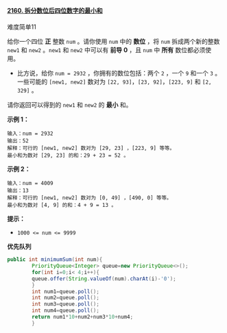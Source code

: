 #### [2160. 拆分数位后四位数字的最小和](https://leetcode-cn.com/problems/minimum-sum-of-four-digit-number-after-splitting-digits/)

难度简单11

给你一个四位 **正** 整数 `num` 。请你使用 `num` 中的 **数位** ，将 `num` 拆成两个新的整数 `new1` 和 `new2` 。`new1` 和 `new2` 中可以有 **前导 0** ，且 `num`
中 **所有** 数位都必须使用。

- 比方说，给你 `num = 2932` ，你拥有的数位包括：两个 `2` ，一个 `9` 和一个 `3` 。一些可能的 `[new1, new2]` 数对为 `[22, 93]`，`[23, 92]`，`[223, 9]`
  和 `[2, 329]` 。

请你返回可以得到的 `new1` 和 `new2` 的 **最小** 和。

**示例 1：**

```
输入：num = 2932
输出：52
解释：可行的 [new1, new2] 数对为 [29, 23] ，[223, 9] 等等。
最小和为数对 [29, 23] 的和：29 + 23 = 52 。
```

**示例 2：**

```
输入：num = 4009
输出：13
解释：可行的 [new1, new2] 数对为 [0, 49] ，[490, 0] 等等。
最小和为数对 [4, 9] 的和：4 + 9 = 13 。
```

**提示：**

- `1000 <= num <= 9999`

**优先队列**

```java
public int minimumSum(int num){
        PriorityQueue<Integer> queue=new PriorityQueue<>();
        for(int i=0;i< 4;i++){
        queue.offer(String.valueOf(num).charAt(i)-'0');
        }
        int num1=queue.poll();
        int num2=queue.poll();
        int num3=queue.poll();
        int num4=queue.poll();
        return num1*10+num2+num3*10+num4;
        }
```